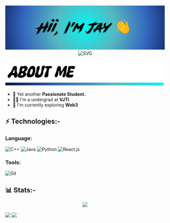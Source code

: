 <p align="center"> 
 <picture><source media="(prefers-color-scheme: dark)" srcset="https://raw.githubusercontent.com/JayPatil9/JayPatil9/main/hello_dark.png" /><img src="https://raw.githubusercontent.com/JayPatil9/JayPatil9/main/hello.png"></picture> 
 <picture><source media="(prefers-color-scheme: dark)" srcset="https://readme-typing-svg.demolab.com/?lines=I+am+a+Student!;I+am+a+Coder!;I+am+a+Developer!;I+am+a+Contributor!&font=Fira%20Code&color=02fa02&center=true&width=380&height=50&duration=4000&pause=1000" /><img src="https://readme-typing-svg.demolab.com/?lines=I+am+a+Student!;I+am+a+Coder!;I+am+a+Developer!;I+am+a+Contributor!&font=Fira%20Code&color=0286fa&center=true&width=380&height=50&duration=4000&pause=1000" alt="SVG"></picture>

 
 <picture><source media="(prefers-color-scheme: dark)" srcset="https://raw.githubusercontent.com/JayPatil9/JayPatil9/main/about_dark.png" /><img src="https://raw.githubusercontent.com/JayPatil9/JayPatil9/main/about.png"></picture> 
</p>

- 🌱 Yet another **Passionate Student.**
- 👨‍🎓 I'm a undergrad at **VJTI**
- 🧭 I'm currently exploring **Web3**

## ⚡ Technologies:-

### Language:
![C++](https://img.shields.io/badge/c++-%2300599C.svg?style=for-the-badge&logo=c%2B%2B&logoColor=white)
![Java](https://img.shields.io/badge/java-%23ED8B00.svg?style=for-the-badge&logo=openjdk&logoColor=white)
![Python](https://img.shields.io/badge/python-3670A0?style=for-the-badge&logo=python&logoColor=ffdd54)
![React.js](https://img.shields.io/badge/-ReactJs-61DAFB?logo=react&logoColor=white&style=for-the-badge)

### Tools:
![Git](https://img.shields.io/badge/git-%23F05033.svg?style=for-the-badge&logo=git&logoColor=white)

## 📊 Stats:-
<p align="center">
 <picture><source media="(prefers-color-scheme: dark)" srcset="https://github-readme-activity-graph.vercel.app/graph/?username=JayPatil9&theme=chartreuse-dark" /><img src="https://github-readme-activity-graph.vercel.app/graph/?username=JayPatil9&theme=minimal" /></picture> 
 
 <picture><source media="(prefers-color-scheme: dark)" srcset="https://github-readme-stats.vercel.app/api?username=JayPatil9&show_icons=true&theme=chartreuse-dark" /><img width="48%" src="https://github-readme-stats.vercel.app/api?username=JayPatil9&show_icons=true&theme=transparent" /></picture> 
 <picture><source media="(prefers-color-scheme:dark)" srcset="https://github-readme-streak-stats.herokuapp.com/?user=JayPatil9&theme=chartreuse-dark" /><img width="48%" src="https://github-readme-streak-stats.herokuapp.com/?user=JayPatil9&theme=transparent" /> 
 </p>
